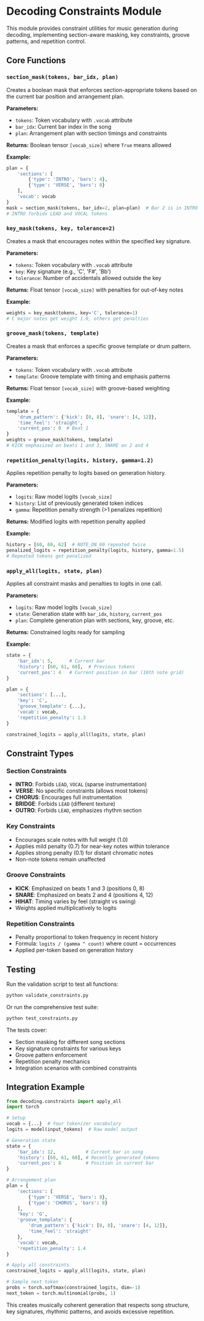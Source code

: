 # Decoding Constraints Module

This module provides constraint utilities for music generation during decoding, implementing section-aware masking, key constraints, groove patterns, and repetition control.

## Core Functions

### `section_mask(tokens, bar_idx, plan)`
Creates a boolean mask that enforces section-appropriate tokens based on the current bar position and arrangement plan.

**Parameters:**
- `tokens`: Token vocabulary with `.vocab` attribute
- `bar_idx`: Current bar index in the song
- `plan`: Arrangement plan with section timings and constraints

**Returns:** Boolean tensor `[vocab_size]` where `True` means allowed

**Example:**
```python
plan = {
    'sections': [
        {'type': 'INTRO', 'bars': 4},
        {'type': 'VERSE', 'bars': 8}
    ],
    'vocab': vocab
}
mask = section_mask(tokens, bar_idx=2, plan=plan)  # Bar 2 is in INTRO
# INTRO forbids LEAD and VOCAL tokens
```

### `key_mask(tokens, key, tolerance=2)`
Creates a mask that encourages notes within the specified key signature.

**Parameters:**
- `tokens`: Token vocabulary with `.vocab` attribute
- `key`: Key signature (e.g., 'C', 'F#', 'Bb')
- `tolerance`: Number of accidentals allowed outside the key

**Returns:** Float tensor `[vocab_size]` with penalties for out-of-key notes

**Example:**
```python
weights = key_mask(tokens, key='C', tolerance=1)
# C major notes get weight 1.0, others get penalties
```

### `groove_mask(tokens, template)`
Creates a mask that enforces a specific groove template or drum pattern.

**Parameters:**
- `tokens`: Token vocabulary with `.vocab` attribute  
- `template`: Groove template with timing and emphasis patterns

**Returns:** Float tensor `[vocab_size]` with groove-based weighting

**Example:**
```python
template = {
    'drum_pattern': {'kick': [0, 8], 'snare': [4, 12]},
    'time_feel': 'straight',
    'current_pos': 0  # Beat 1
}
weights = groove_mask(tokens, template)
# KICK emphasized on beats 1 and 3, SNARE on 2 and 4
```

### `repetition_penalty(logits, history, gamma=1.2)`
Applies repetition penalty to logits based on generation history.

**Parameters:**
- `logits`: Raw model logits `[vocab_size]`
- `history`: List of previously generated token indices
- `gamma`: Repetition penalty strength (>1 penalizes repetition)

**Returns:** Modified logits with repetition penalty applied

**Example:**
```python
history = [60, 60, 62]  # NOTE_ON_60 repeated twice
penalized_logits = repetition_penalty(logits, history, gamma=1.5)
# Repeated tokens get penalized
```

### `apply_all(logits, state, plan)`
Applies all constraint masks and penalties to logits in one call.

**Parameters:**
- `logits`: Raw model logits `[vocab_size]`
- `state`: Generation state with `bar_idx`, `history`, `current_pos`
- `plan`: Complete generation plan with sections, key, groove, etc.

**Returns:** Constrained logits ready for sampling

**Example:**
```python
state = {
    'bar_idx': 5,      # Current bar
    'history': [60, 61, 60],  # Previous tokens
    'current_pos': 4   # Current position in bar (16th note grid)
}

plan = {
    'sections': [...],
    'key': 'C',
    'groove_template': {...},
    'vocab': vocab,
    'repetition_penalty': 1.3
}

constrained_logits = apply_all(logits, state, plan)
```

## Constraint Types

### Section Constraints
- **INTRO**: Forbids `LEAD`, `VOCAL` (sparse instrumentation)  
- **VERSE**: No specific constraints (allows most tokens)
- **CHORUS**: Encourages full instrumentation
- **BRIDGE**: Forbids `LEAD` (different texture)
- **OUTRO**: Forbids `LEAD`, emphasizes rhythm section

### Key Constraints
- Encourages scale notes with full weight (1.0)
- Applies mild penalty (0.7) for near-key notes within tolerance
- Applies strong penalty (0.1) for distant chromatic notes
- Non-note tokens remain unaffected

### Groove Constraints  
- **KICK**: Emphasized on beats 1 and 3 (positions 0, 8)
- **SNARE**: Emphasized on beats 2 and 4 (positions 4, 12)  
- **HIHAT**: Timing varies by feel (straight vs swing)
- Weights applied multiplicatively to logits

### Repetition Constraints
- Penalty proportional to token frequency in recent history
- Formula: `logits / (gamma ^ count)` where count = occurrences
- Applied per-token based on generation history

## Testing

Run the validation script to test all functions:

```bash
python validate_constraints.py
```

Or run the comprehensive test suite:

```bash
python test_constraints.py
```

The tests cover:
- Section masking for different song sections
- Key signature constraints for various keys  
- Groove pattern enforcement
- Repetition penalty mechanics
- Integration scenarios with combined constraints

## Integration Example

```python
from decoding.constraints import apply_all
import torch

# Setup
vocab = {...}  # Your tokenizer vocabulary
logits = model(input_tokens)  # Raw model output

# Generation state
state = {
    'bar_idx': 12,           # Current bar in song
    'history': [60, 61, 60], # Recently generated tokens  
    'current_pos': 8         # Position in current bar
}

# Arrangement plan
plan = {
    'sections': [
        {'type': 'VERSE', 'bars': 8},
        {'type': 'CHORUS', 'bars': 8}
    ],
    'key': 'G',
    'groove_template': {
        'drum_pattern': {'kick': [0, 8], 'snare': [4, 12]},
        'time_feel': 'straight'  
    },
    'vocab': vocab,
    'repetition_penalty': 1.4
}

# Apply all constraints
constrained_logits = apply_all(logits, state, plan)

# Sample next token
probs = torch.softmax(constrained_logits, dim=-1)
next_token = torch.multinomial(probs, 1)
```

This creates musically coherent generation that respects song structure, key signatures, rhythmic patterns, and avoids excessive repetition.